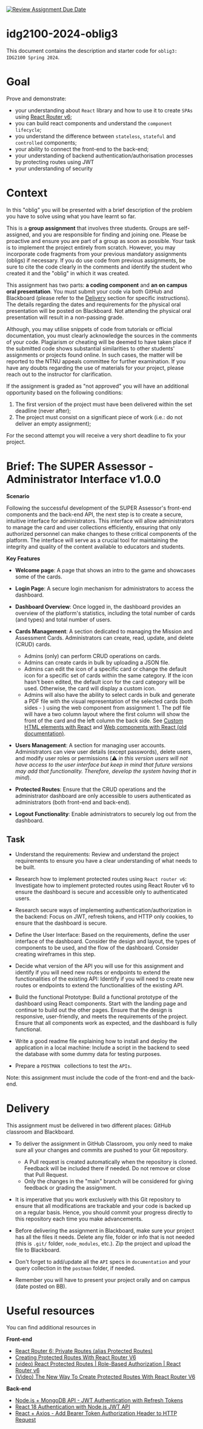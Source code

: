 [![Review Assignment Due Date](https://classroom.github.com/assets/deadline-readme-button-24ddc0f5d75046c5622901739e7c5dd533143b0c8e959d652212380cedb1ea36.svg)](https://classroom.github.com/a/38QeBKhh)
# idg2100-2024-oblig3

This document contains the description and starter code for `oblig3: IDG2100 Spring 2024`. 

# Goal

Prove and demonstrate:

* your understanding about `React` library and how to use it to create `SPAs` using [React Router v6](https://reactrouter.com);
* you can build react components and understand the `component lifecycle`;
* you understand the difference between `stateless`, `stateful` and `controlled` components;
* your ability to connect the front-end to the back-end;
* your understanding of backend authentication/authorisation processes by protecting routes using JWT 
* your understanding of security

# Context

In this "oblig" you will be presented with a brief description of the problem you have to solve using what you have learnt so far. 

This is a **group assignment** that involves three students. Groups are self-assigned, and you are responsible for finding and joining one. Please be proactive and ensure you are part of a group as soon as possible. Your task is to implement the project entirely from scratch. However, you may incorporate code fragments from your previous mandatory assignments (obligs) if necessary. If you do use code from previous assignments, be sure to cite the code clearly in the comments and identify the student who created it and the "oblig" in which it was created.

This assignment has two parts: **a coding component** and **an on campus oral presentation**. You must submit your code via both GitHub and Blackboard (please refer to the [Delivery](#delivery) section for specific instructions). The details regarding the dates and requirements for the physical oral presentation will be posted on Blackboard. Not attending the physical oral presentation will result in a non-passing grade.

Although, you may utilise snippets of code from tutorials or official documentation, you must clearly acknowledge the sources in the comments of your code. Plagiarism or cheating will be deemed to have taken place if the submitted code shows substantial similarities to other students' assignments or projects found online. In such cases, the matter will be reported to the NTNU appeals committee for further examination. If you have any doubts regarding the use of materials for your project, please reach out to the instructor for clarification. 

If the assignment is graded as "not approved" you will have an additional opportunity based on the following conditions:

1. The first version of the project must have been delivered within the set deadline (never after);
1. The project must consist on a significant piece of work (i.e.: do not deliver an empty assignment);

For the second attempt you will receive a very short deadline to fix your project.

# Brief: The SUPER Assessor - Administrator Interface v1.0.0

**Scenario**

Following the successful development of the SUPER Assessor's front-end components and the back-end API, the next step is to create a secure, intuitive interface for administrators. This interface will allow administrators to manage the card and user collections efficiently, ensuring that only authorized personnel can make changes to these critical components of the platform. The interface will serve as a crucial tool for maintaining the integrity and quality of the content available to educators and students.

**Key Features**

* **Welcome page**: A page that shows an intro to the game and showcases some of the cards. 
* **Login Page**: A secure login mechanism for administrators to access the dashboard.
* **Dashboard Overview**: Once logged in, the dashboard provides an overview of the platform's statistics, including the total number of cards (and types) and total number of users.
* **Cards Management**: A section dedicated to managing the Mission and Assessment Cards. Administrators can create, read, update, and delete (CRUD) cards. 
    * Admins (only) can perform CRUD operations on cards.
    * Admins can create cards in bulk by uploading a JSON file.
    * Admins can edit the icon of a specific card or change the default icon for a specific set of cards within the same category. If the icon hasn't been edited, the default icon for the card category will be used. Otherwise, the card will display a custom icon.
    * Admins will also have the ability to select cards in bulk and generate a PDF file with the visual representation of the selected cards (both sides - ) using the web component from assignment 1. The pdf file will have a two column layout where the first column will show the front of the card and the left column the back side. See [Custom HTML elements with React](https://react.dev/reference/react-dom/components#custom-html-elements) and [Web components with React (old documentation)](https://legacy.reactjs.org/docs/web-components.html). 

* **Users Management**: A section for managing user accounts. Administrators can view user details (except passwords), delete users, and modify user roles or permissions (:warning: _in this version users will not have access to the user interface but keep in mind that future versions may add that functionality. Therefore, develop the system having that in mind_).

* **Protected Routes**: Ensure that the CRUD operations and the administrator dashboard are only accessible to users authenticated as administrators (both front-end and back-end).

* **Logout Functionality**: Enable administrators to securely log out from the dashboard.

## Task

* Understand the requirements: Review and understand the project requirements to ensure you have a clear understanding of what needs to be built.

* Research how to implement protected routes using `React router v6`: Investigate how to implement protected routes using React Router v6 to ensure the dashboard is secure and accessible only to authenticated users.

* Research secure ways of implementing authentication/authorization in the backend: Focus on JWT, refresh tokens, and HTTP only cookies, to ensure that the dashboard is secure.

* Define the User Interface: Based on the requirements, define the user interface of the dashboard. Consider the design and layout, the types of components to be used, and the flow of the dashboard. Consider creating wireframes in this step.

* Decide what version of the API you will use for this assignment and identify if you will need new routes or endpoints to extend the functionalities of the existing API: Identify if you will need to create new routes or endpoints to extend the functionalities of the existing API.

* Build the functional Prototype: Build a functional prototype of the dashboard using React components. Start with the landing page and continue to build out the other pages. Ensure that the design is responsive, user-friendly, and meets the requirements of the project. Ensure that all components work as expected, and the dashboard is fully functional.

* Write a good readme file explaining how to install and deploy the application in a local machine: Include a script in the backend to seed the database with some dummy data for testing purposes. 

* Prepare a `POSTMAN ` collections to test the `APIs`.

Note: this assignment must include the code of the front-end and the back-end.

# Delivery

This assignment must be delivered in two different places: GitHub classroom and Blackboard.

* To deliver the assignment in GitHub Classroom, you only need to make sure all your changes and commits are pushed to your Git repository.
    * A Pull request is created automatically when the repository is cloned. Feedback will be included there if needed. Do not remove or close that Pull Request.
    * Only the changes in the "main" branch will be considered for giving feedback or grading the assignment.

* It is imperative that you work exclusively with this Git repository to ensure that all modifications are trackable and your code is backed up on a regular basis. Hence, you should commit your progress directly to this repository each time you make advancements.

* Before delivering the assignment in Blackboard, make sure your project has all the files it needs. Delete any file, folder or info that is not needed (this is `.git/` folder, `node_modules`, etc.). Zip the project and upload the file to Blackboard. 

* Don't forget to add/update all the `API` specs in `documentation` and your query collection in the `postman` folder, if needed.

* Remember you will have to present your project orally and on campus (date posted on BB).

# Useful resources

You can find additional resources in 

**Front-end**
* [React Router 6: Private Routes (alias Protected Routes)](https://www.robinwieruch.de/react-router-private-routes/)
* [Creating Protected Routes With React Router V6  ](https://medium.com/@dennisivy/creating-protected-routes-with-react-router-v6-2c4bbaf7bc1c)
* [(video) React Protected Routes | Role-Based Authorization | React Router v6  ](https://www.youtube.com/watch?v=oUZjO00NkhY)
* [(Video) The New Way To Create Protected Routes With React Router V6  ](https://www.youtube.com/watch?v=2k8NleFjG7I)

**Back-end**
* [Node.js + MongoDB API - JWT Authentication with Refresh Tokens  ](https://jasonwatmore.com/post/2020/06/17/nodejs-mongodb-api-jwt-authentication-with-refresh-tokens)
* [React 18 Authentication with Node.js JWT API ](https://jasonwatmore.com/react-18-authentication-with-nodejs-jwt-api)
* [React + Axios - Add Bearer Token Authorization Header to HTTP Request  ](https://jasonwatmore.com/react-axios-add-bearer-token-authorization-header-to-http-request)